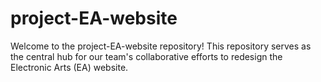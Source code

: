 # project-EA-website
Welcome to the project-EA-website repository! This repository serves as the central hub for our team's collaborative efforts to redesign the Electronic Arts (EA) website. 
